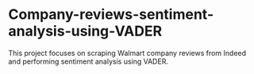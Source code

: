 # Company-reviews-sentiment-analysis-using-VADER
This project focuses on scraping Walmart company reviews from Indeed and performing sentiment analysis using VADER.
